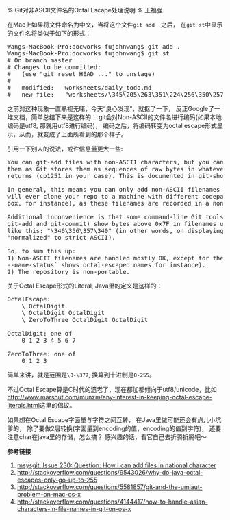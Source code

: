% Git对非ASCII文件名的Octal Escape处理说明
% 王福强


在Mac上如果将文件命名为中文，当将这个文件`git add .`之后， 在`git st`中显示的文件名将类似于如下的形式：

<pre>
Wangs-MacBook-Pro:docworks fujohnwang$ git add .
Wangs-MacBook-Pro:docworks fujohnwang$ git st
# On branch master
# Changes to be committed:
#   (use "git reset HEAD <file>..." to unstage)
#
#	modified:   worksheets/daily_todo.md
#	new file:   "worksheets/\345\205\263\351\224\256\350\257\215\345\272\223\345\273\272\350\256\276\350\257\264\346\230\216.md"
</pre>

之前对这种现象一直熟视无睹，今天“良心发现”，就抠了一下， 反正Google了一堆文档，简单总结下来是这样的：  git会对Non-ASCII的文件名进行编码(如果本地编码是utf8, 那就用utf8进行编码)， 编码之后，将编码转变为octal escape形式显示，从而，就变成了上面所看到的那个样子。

引用一下别人的说法，或许信息量更大一些:
<pre>
You can git-add files with non-ASCII characters, but you can't sensibly work with
them as Git stores them as sequences of raw bytes in whatever codepage GetACP()
returns (cp1251 in your case). This is documented in git-show(1) for instance.

In general, this means you can only add non-ASCII filenames if you're sure no one
will ever clone your repo to a machine with different codepage/charset (on a Unix
box, for instance), as these filenames are recorded in a non-portable way.

Additional inconvenience is that some command-line Git tools (namely, git-log,
git-add and git-commit) show bytes above 0x7F in filenames using "octal escapes",
like this: "\346\356\357\340" (in other words, on displaying, filenames are
"normalized" to strict ASCII).

So, to sum this up:
1) Non-ASCII filenames are handled mostly OK, except for the output (`git-log
--name-status` shows octal-escaped names for instance).
2) The repository is non-portable.
</pre>

关于Octal Escape形式的Literal, Java里的定义是这样的：
<pre>
OctalEscape:
    \ OctalDigit
    \ OctalDigit OctalDigit
    \ ZeroToThree OctalDigit OctalDigit

OctalDigit: one of
    0 1 2 3 4 5 6 7

ZeroToThree: one of
    0 1 2 3
</pre>
简单来讲，就是范围是`\0-\377`, 换算到十进制是`0-255`。

不过Octal Escape算是C时代的遗老了，现在都加都倾向于utf8/unicode，比如<http://www.marshut.com/munzm/any-interest-in-keeping-octal-escape-literals.html>这里的倡议。

如果想在Octal Escape字面量与字符之间互转， 在Java里做可能还会有点儿小坑爹的， 除了要做2层转换(字面量到encoding的值，encoding的值到字符)， 还要注意char在java里的存储，怎么搞？ 感兴趣的话，看官自己去折腾折腾吧～


**参考链接**

1. [msysgit: Issue 230:	Question: How I can add files in national character](https://code.google.com/p/msysgit/issues/detail?id=230)
2. <http://stackoverflow.com/questions/9543026/why-do-java-octal-escapes-only-go-up-to-255>
3. <http://stackoverflow.com/questions/5581857/git-and-the-umlaut-problem-on-mac-os-x>
4. <http://stackoverflow.com/questions/4144417/how-to-handle-asian-characters-in-file-names-in-git-on-os-x>







